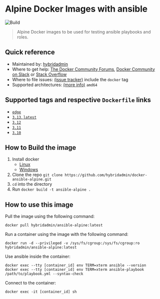 # Alpine Docker Images with ansible
![Build](https://github.com/hybridadmin/docker-ansible-alpine/workflows/Build/badge.svg?branch=main)

> Alpine Docker images to be used for testing ansible playbooks and roles.

## Quick reference

* Maintained by: [hybridadmin](https://github.com/hybridadmin)
* Where to get help: [The Docker Community Forums](https://forums.docker.com/), [Docker Community on Slack](https://dockr.ly/slack) or [Stack Overflow](https://stackoverflow.com/search?tab=newest&q=docker)
* Where to file issues: [(issue tracker)](https://github.com/hybridadmin/docker-ansible-alpine/issues) include the `docker` tag
* Supported architectures: [(more info)](https://github.com/docker-library/official-images#architectures-other-than-amd64) `amd64`


## Supported tags and respective `Dockerfile` links

- [`edge`](https://github.com/hybridadmin/docker-ansible-alpine/tree/main/edge/Dockerfile)
- [`3.13`, `latest`](https://github.com/hybridadmin/docker-ansible-alpine/tree/main/3.13/Dockerfile)
- [`3.12`](https://github.com/hybridadmin/docker-ansible-alpine/tree/main/3.12/Dockerfile)
- [`3.11`](https://github.com/hybridadmin/docker-ansible-alpine/tree/main/3.11/Dockerfile)
- [`3.10`](https://github.com/hybridadmin/docker-ansible-alpine/tree/main/3.10/Dockerfile)

## How to Build the image

1. Install docker
   * [Linux](https://docs.docker.com/engine/install/)
   * [Windows](https://docs.docker.com/docker-for-windows/install/)
2. Clone the repo `git clone https://github.com/hybridadmin/docker-ansible-alpine.git`
3. `cd` into the directory
4. Run `docker build -t ansible-alpine .`

## How to use this image

Pull the image using the following command:
```console
docker pull hybridadmin/ansible-alpine:latest
```

Run a container using the image with the following command:
```console
docker run -d --privileged -v /sys/fs/cgroup:/sys/fs/cgroup:ro hybridadmin/ansible-alpine:latest
```

Use ansible inside the container:
```console
docker exec --tty [container_id] env TERM=xterm ansible --version
docker exec --tty [container_id] env TERM=xterm ansible-playbook /path/to/playbook.yml --syntax-check
```

Connect to the container:
```console
docker exec -it [container_id] sh
```

